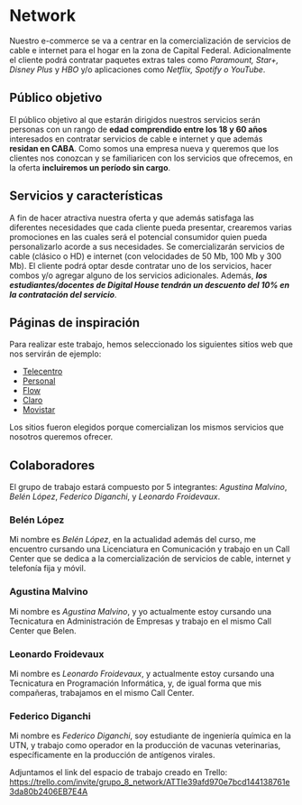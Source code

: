 # Network

Nuestro e-commerce se va a centrar en la comercialización de servicios de cable e internet para el hogar en la zona de Capital Federal. Adicionalmente el cliente podrá contratar paquetes extras tales como *Paramount, Star+, Disney Plus* y *HBO* y/o aplicaciones como *Netflix, Spotify o YouTube*.

## Público objetivo

El público objetivo al que estarán dirigidos nuestros servicios serán personas con un rango de **edad comprendido entre los 18 y 60 años** interesados en contratar servicios de cable e internet y que además **residan en CABA**.
Como somos una empresa nueva y queremos que los clientes nos conozcan y se familiaricen con los servicios que ofrecemos, en la oferta **incluiremos un período sin cargo**.
## Servicios y características
A fin de hacer atractiva nuestra oferta y que además satisfaga las diferentes necesidades que cada cliente pueda presentar, crearemos varias promociones en las cuales será el potencial consumidor quien pueda personalizarlo acorde a sus necesidades. Se comercializarán servicios de cable (clásico o HD) e internet (con velocidades de 50 Mb, 100 Mb y 300 Mb). El cliente podrá optar desde contratar uno de los servicios, hacer combos y/o agregar alguno de los servicios adicionales.
Además, ***los estudiantes/docentes de Digital House tendrán un descuento del 10% en la contratación del servicio***.

## Páginas de inspiración

Para realizar este trabajo, hemos seleccionado los siguientes sitios web que nos servirán de ejemplo:
+ [Telecentro](https://telecentro.com.ar/)
+ [Personal](https://www.personal.com.ar/)
+ [Flow](https://www.flow.com.ar/)
+ [Claro](https://www.claro.com.ar/)
+ [Movistar](https://www.movistar.com.ar/)

Los sitios fueron elegidos porque comercializan los mismos servicios que nosotros queremos ofrecer.

## Colaboradores
El grupo de trabajo estará compuesto por 5 integrantes: *Agustina Malvino*, *Belén López*, *Federico Diganchi*, y *Leonardo Froidevaux*.
### Belén López
Mi nombre es *Belén López*, en la actualidad además del curso, me encuentro cursando una Licenciatura en Comunicación y trabajo en un Call Center que se dedica a la comercialización de servicios de cable, internet y telefonía fija y móvil.
### Agustina Malvino
Mi nombre es *Agustina Malvino*, y yo actualmente estoy cursando una Tecnicatura en Administración de Empresas y trabajo en el mismo Call Center que Belen.
### Leonardo Froidevaux
Mi nombre es *Leonardo Froidevaux*, y actualmente estoy cursando una Tecnicatura en Programación Informática, y, de igual forma que mis compañeras, trabajamos en el mismo Call Center.
### Federico Diganchi
Mi nombre es *Federico Diganchi*, soy estudiante de ingeniería química en la UTN, y trabajo como operador en la producción de vacunas veterinarias, específicamente en la producción de antígenos virales.

Adjuntamos el link del espacio de trabajo creado en Trello:
https://trello.com/invite/grupo_8_network/ATTIe39afd970e7bcd144138761e3da80b2406EB7E4A